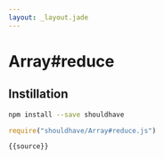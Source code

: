 ```yaml
---
layout: _layout.jade
---
```


# Array#reduce

## Instillation

```sh
npm install --save shouldhave
```

```js
require("shouldhave/Array#reduce.js")
```

```js
{{source}}
```